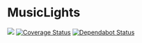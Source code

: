 # MusicLights

![](https://github.com/engineal/MusicLights/workflows/Java%20CI/badge.svg) [![Coverage Status](https://coveralls.io/repos/github/engineal/MusicLights/badge.svg?branch=master)](https://coveralls.io/github/engineal/MusicLights?branch=master) [![Dependabot Status](https://api.dependabot.com/badges/status?host=github&repo=engineal/MusicLights)](https://dependabot.com)
